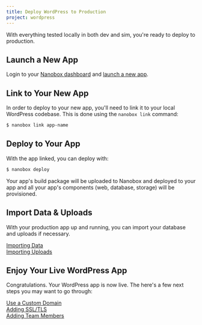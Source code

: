 ```yaml
---
title: Deploy WordPress to Production
project: wordpress
---
```


With everything tested locally in both dev and sim, you're ready to deploy to production.

## Launch a New App
Login to your [Nanobox dashboard](https://dashboard.nanobox.io) and [launch a new app](https://docs.nanobox.io/getting-started/launch-app/).

## Link to Your New App
In order to deploy to your new app, you'll need to link it to your local WordPress codebase. This is done using the `nanobox link` command:

```bash
$ nanobox link app-name
```

## Deploy to Your App
With the app linked, you can deploy with:

```bash
$ nanobox deploy
```

Your app's build package will be uploaded to Nanobox and deployed to your app and all your app's components (web, database, storage) will be provisioned.

## Import Data & Uploads
With your production app up and running, you can import your database and uploads if necessary.

[Importing Data](data-managment/import/)  
[Importing Uploads](uploads-management/import/)

## Enjoy Your Live WordPress App
Congratulations. Your WordPress app is now live. The here's a few next steps you may want to go through:

[Use a Custom Domain](https://docs.nanobox.io/domains-networking/custom-domains/)  
[Adding SSL/TLS](https://docs.nanobox.io/domains-networking/ssl-tls/adding/)  
[Adding Team Members](https://docs.nanobox.io/teams/app-add-member/)
